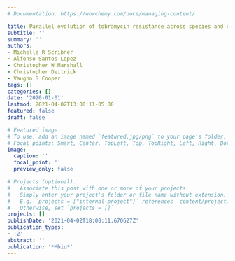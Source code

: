```yaml
---
# Documentation: https://wowchemy.com/docs/managing-content/

title: Parallel evolution of tobramycin resistance across species and environments
subtitle: ''
summary: ''
authors:
- Michelle R Scribner
- Alfonso Santos-Lopez
- Christopher W Marshall
- Christopher Deitrick
- Vaughn S Cooper
tags: []
categories: []
date: '2020-01-01'
lastmod: 2021-04-02T13:00:11-05:00
featured: false
draft: false

# Featured image
# To use, add an image named `featured.jpg/png` to your page's folder.
# Focal points: Smart, Center, TopLeft, Top, TopRight, Left, Right, BottomLeft, Bottom, BottomRight.
image:
  caption: ''
  focal_point: ''
  preview_only: false

# Projects (optional).
#   Associate this post with one or more of your projects.
#   Simply enter your project's folder or file name without extension.
#   E.g. `projects = ["internal-project"]` references `content/project/deep-learning/index.md`.
#   Otherwise, set `projects = []`.
projects: []
publishDate: '2021-04-02T18:00:11.670627Z'
publication_types:
- '2'
abstract: ''
publication: '*Mbio*'
---
```

